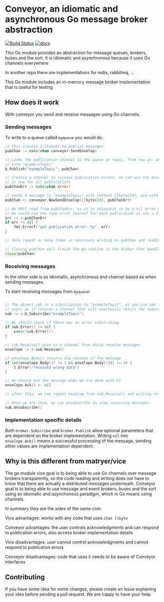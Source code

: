 # Conveyor, an idiomatic and asynchronous Go message broker abstraction

[![Build Status](https://travis-ci.org/leolara/conveyor.svg?branch=master)](https://travis-ci.org/leolara/conveyor)
[![docs](https://godoc.org/github.com/leolara/conveyor?status.svg)](http://godoc.org/github.com/leolara/conveyor)

This Go module provides an abstraction for message queues, brokers, buses and the sort. It is idiomatic and asynchronous
because it uses Go channels everywhere

In another repo there are implementations for redis, rabbitmq, ...

This Go module includes an in-memory message broker implementation that is useful for testing

## How does it work

With conveyor you send and receive messages using Go channels.

### Sending messages

To write to a queue called `myqueue` you would do:

```go
// This creates a channel to publish messages
pubChan := make(chan conveyor.SendEnvelop)

// Links the publication channel to the queue or topic, from now on, what we write on pubChan will get published
// into "exampleTopic"
b.Publish("exampleTopic", pubChan)

// Creates a channel to receive publication errors, we can use one error channel for each publication
// or one for all publications
pubChanErr := make(chan error)

// Sends a message to "exampleTopic" with content []byte{24}, and with errors going pubChanErr
pubChan <- conveyor.NewSendEnvelop([]byte{24}, pubChanErr)

// We MUST read from pubChanErr, as it is idiomatic in Go a nil error means success.
// We could use the same error channel for each publication or use a different time each time.
err := <-pubChanErr
if err != nil {
    fmt.Errorf("got publication error: %s", err)
}

// here repeat as many times as necessary writing on pubChan and reading from pubChanErr

// Closing pubChan will finish the go routine in the broker that handles this publication, releasing resources
close(pubChan)

```

### Receiving messages

In the other side is as idiomatic, asynchronous and channel based as when sending messages.

To start receiving messages from `myqueue`:

```go

// The object sub is a subscription to "exampleTopic", as you can see the subscription is
// async as it returns a channel that will eventually return the subscription object
sub := <-b.Subscribe("exampleTopic")

// We should check if there was an error subscribing
if sub.Error() != nil {
    panic(sub.Error())
}

// sub.Receive() give us a channel from which receive messages
envelope := <-sub.Receive()

// envelope.Body() returns the content of the message
if len(envelope.Body()) != 1 && envelope.Body()[0] != 24 {
    t.Error("received wrong data")
}

// We should ack the message when we are done with it
envelope.Ack() <- nil

// after this, we can repeat reading from sub.Receive() and writing to envelope.Ack()

// Once we are done, we can unsubscribe to stop receiving messages
sub.Unsubscribe()

```

### Implementation specific details

Both `broker.Subscribe` and `broker.Publish` allow optional parameters that are dependent on the broker implementation.
Writing `nil` into `envelope.Ack()` means a successful processing of the message, sending other values are implementation dependent.

## Why is this different from matryer/vice

The go module vice goal is to being able to use Go channels over message brokers transparently, so the code reading and
writing does not have to know that there are actually a distributed messages underneath. Conveyor goal is to being able
to use message and event brokers, buses and the sort using an idiomatic and asynchonous paradigm, which in Go means using
channels.

In summary they are the sides of the same coin:

Vice advantages: works with any code that uses `chan []byte`

Conveyor advantages: the user controls acknowledgments and can respond to publication errors, also access broker implementation details

Vice disadvantages: user cannot control acknowledgments and cannot respond to publication errors

Conveyor disadvantages: code that uses it needs to be aware of Conveyor interfaces

## Contributing

If you have some idea for some changes, please create an issue explaining your idea before sending a pull request. We are
happy to have your help.

